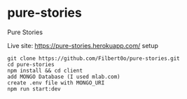 # pure-stories
Pure Stories

Live site: https://pure-stories.herokuapp.com/
setup

```
git clone https://github.com/Filbert0o/pure-stories.git
cd pure-stories
npm install && cd client
add MONGO Database (I used mlab.com)
create .env file with MONGO_URI
npm run start:dev
```
